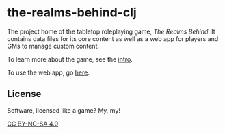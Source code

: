# the-realms-behind-clj

The project home of the tabletop roleplaying game, *The Realms Behind*. It contains data files for its core content as well as a web app for players and GMs to manage custom content.

To learn more about the game, see the [intro](./doc/intro.md).

To use the web app, go [here](https://garbados.github.io/the-realms-behind-clj/).

## License

Software, licensed like a game? My, my!

[CC BY-NC-SA 4.0](https://creativecommons.org/licenses/by-nc-sa/4.0/deed.en)
